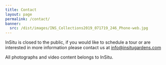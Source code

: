 ```yaml
---
title: Contact
layout: page
permalink: /contact/
banner:
  src: /dist/images/INS_Collections2019_071719_246_Phone-web.jpg
---
```

InSitu is closed to the public, if you would like to schedule a tour or are interested in more information please contact us at <a class="text-green-800 font-medium underline" href="info@insitugardens.com">info@insitugardens.com</a>

All photographs and video content belongs to InSitu.
